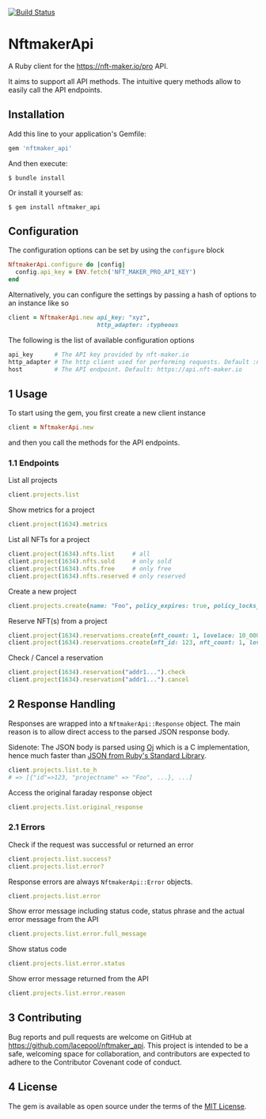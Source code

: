 [![Build Status](https://github.com/lacepool/nftmaker_api/workflows/CI/badge.svg?branch=main)](https://github.com/lacepool/nftmaker_api/actions)

# NftmakerApi

A Ruby client for the https://nft-maker.io/pro API.

It aims to support all API methods. The intuitive query methods allow to easily call the API endpoints.

## Installation

Add this line to your application's Gemfile:

```ruby
gem 'nftmaker_api'
```

And then execute:

    $ bundle install

Or install it yourself as:

    $ gem install nftmaker_api

## Configuration

The configuration options can be set by using the `configure` block

```ruby
NftmakerApi.configure do |config|
  config.api_key = ENV.fetch('NFT_MAKER_PRO_API_KEY')
end
```

Alternatively, you can configure the settings by passing a hash of options to an instance like so

```ruby
client = NftmakerApi.new api_key: "xyz",
                         http_adapter: :typheous
```

The following is the list of available configuration options

```ruby
api_key      # The API key provided by nft-maker.io
http_adapter # The http client used for performing requests. Default :net_http
host         # The API endpoint. Default: https://api.nft-maker.io
```

## 1 Usage

To start using the gem, you first create a new client instance

```ruby
client = NftmakerApi.new
```

and then you call the methods for the API endpoints.

### 1.1 Endpoints

List all projects

```ruby
client.projects.list
```

Show metrics for a project

```ruby
client.project(1634).metrics
```

List all NFTs for a project

```ruby
client.project(1634).nfts.list     # all
client.project(1634).nfts.sold     # only sold
client.project(1634).nfts.free     # only free
client.project(1634).nfts.reserved # only reserved
```

Create a new project

```ruby
client.projects.create(name: "Foo", policy_expires: true, policy_locks_at: Time.now.advance(months: 6), address_expires_in: 10)
```

Reserve NFT(s) from a project

```ruby
client.project(1634).reservations.create(nft_count: 1, lovelace: 10_000000)              # Reserve a random NFT
client.project(1634).reservations.create(nft_id: 123, nft_count: 1, lovelace: 10_000000) # Reserve a specific NFT
```

Check / Cancel a reservation

```ruby
client.project(1634).reservation("addr1...").check
client.project(1634).reservation("addr1...").cancel
```

## 2 Response Handling

Responses are wrapped into a `NftmakerApi::Response` object. The main reason is to allow direct access to the parsed JSON response body.

Sidenote: The JSON body is parsed using [Oj](https://github.com/ohler55/oj) which is a C implementation, hence much faster than [JSON from Ruby's Standard Library](https://ruby-doc.org/stdlib-3.0.2/libdoc/json/rdoc/JSON.html).



```ruby
client.projects.list.to_h
# => [{"id"=>123, "projectname" => "Foo", ...}, ...]
```

Access the original faraday response object

```ruby
client.projects.list.original_response
```

### 2.1 Errors

Check if the request was successful or returned an error

```ruby
client.projects.list.success?
client.projects.list.error?
```

Response errors are always `NftmakerApi::Error` objects.

```ruby
client.projects.list.error
```

Show error message including status code, status phrase and the actual error message from the API

```ruby
client.projects.list.error.full_message
```

Show status code

```ruby
client.projects.list.error.status
```

Show error message returned from the API

```ruby
client.projects.list.error.reason
```

## 3 Contributing

Bug reports and pull requests are welcome on GitHub at https://github.com/lacepool/nftmaker_api. This project is intended to be a safe, welcoming space for collaboration, and contributors are expected to adhere to the Contributor Covenant code of conduct.


## 4 License

The gem is available as open source under the terms of the [MIT License](https://opensource.org/licenses/MIT).

